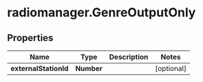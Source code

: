 # radiomanager.GenreOutputOnly

## Properties

Name | Type | Description | Notes
------------ | ------------- | ------------- | -------------
**externalStationId** | **Number** |  | [optional] 


